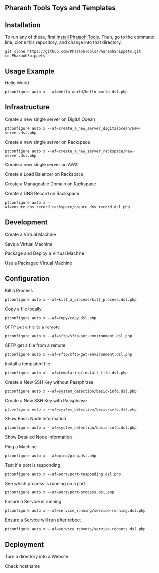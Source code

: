 Pharaoh Tools Toys and Templates
--------------------------------



Installation
--------------------------------
To run any of these, first [install Pharaoh Tools](http://pharaohtools.com/install "install Pharaoh Tools"). Then, go to
 the command line, clone this repository, and change into that directory.

    git clone https://github.com/PharaohTools/PharaohSnippets.git
    cd PharaohSnippets


Usage Example
--------------------------------

Hello World

    ptconfigure auto x --af=hello_world/hello_world.dsl.php



Infrastructure
--------------------------------
Create a new single server on Digital Ocean

    ptconfigure auto x --af=create_a_new_server_digitalocean/new-server.dsl.php


Create a new single server on Rackspace

    ptconfigure auto x --af=create_a_new_server_rackspace/new-server.dsl.php


Create a new single server on AWS

Create a Load Balancer on Rackspace

Create a Manageable Domain on Rackspace

Create a DNS Record on Rackspace

    ptconfigure auto x --af=ensure_dns_record_rackspace/ensure_dns_record.dsl.php



Development
------------------------------

Create a Virtual Machine

Save a Virtual Machine

Package and Deploy a Virtual Machine

Use a Packaged Virtual Machine



Configuration
------------------------------

Kill a Process

    ptconfigure auto x --af=kill_a_process/kill_process.dsl.php


Copy a file locally

    ptconfigure auto x --af=copy/copy.dsl.php


SFTP put a file to a remote

    ptconfigure auto x --af=sftp/sftp-put-environment.dsl.php


SFTP get a file from a remote

    ptconfigure auto x --af=sftp/sftp-get-environment.dsl.php


Install a templated file

    ptconfigure auto x --af=templating/install-file.dsl.php


Create a New SSH Key without Passphrase

    ptconfigure auto x --af=system_detection/basic-info.dsl.php


Create a New SSH Key with Passphrase

    ptconfigure auto x --af=system_detection/basic-info.dsl.php


Show Basic Node Information

    ptconfigure auto x --af=system_detection/basic-info.dsl.php


Show Detailed Node Information

Ping a Machine

    ptconfigure auto x --af=ping/ping.dsl.php


Test if a port is responding

    ptconfigure auto x --af=port/port-responding.dsl.php


See which process is running on a port

    ptconfigure auto x --af=port/port-process.dsl.php


Ensure a Service is running

    ptconfigure auto x --af=service_running/service-running.dsl.php


Ensure a Service will run after reboot

    ptconfigure auto x --af=service_reboots/service-reboots.dsl.php




Deployment
------------------------------

Turn a directory into a Website

Check hostname



